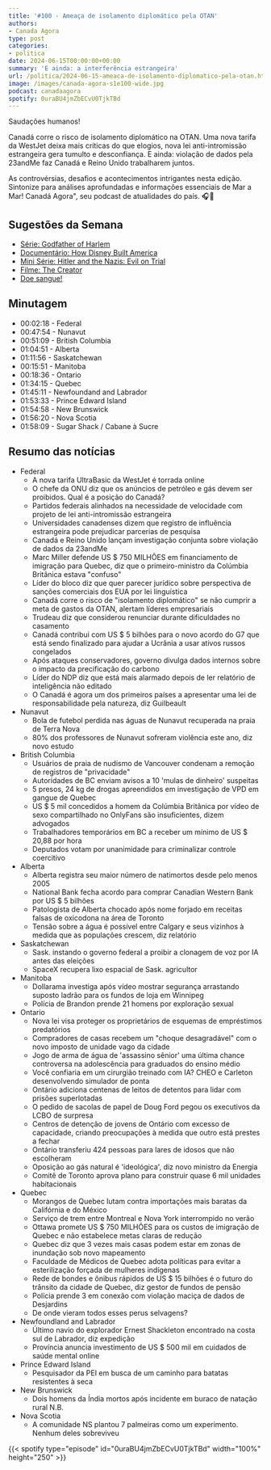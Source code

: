 ```yaml
---
title: '#100 - Ameaça de isolamento diplomático pela OTAN'
authors:
- Canada Agora
type: post
categories:
- politica
date: 2024-06-15T00:00:00+00:00
summary: 'E ainda: a interferência estrangeira'
url: /politica/2024-06-15-ameaca-de-isolamento-diplomatico-pela-otan.html
image: /images/canada-agora-s1e100-wide.jpg
podcast: canadaagora
spotify: 0uraBU4jmZbECvU0TjkTBd
---
```


Saudações humanos!

Canadá corre o risco de isolamento diplomático na OTAN. Uma nova tarifa da WestJet deixa mais
críticas do que elogios, nova lei anti-intromissão estrangeira gera tumulto e desconfiança.
E ainda: violação de dados pela 23andMe faz Canadá e Reino Unido trabalharem juntos.

As controvérsias, desafios e acontecimentos intrigantes nesta edição. Sintonize para análises
aprofundadas e informações essenciais de Mar a Mar! Canadá Agora", seu podcast de atualidades
do país. 🎧📰

## Sugestões da Semana
- [Série: Godfather of Harlem](https://www.imdb.com/title/tt8080122/)
- [Documentário: How Disney Built America](https://www.imdb.com/title/tt32230356/)
- [Mini Série: Hitler and the Nazis: Evil on Trial](https://www.imdb.com/title/tt32331294/)
- [Filme: The Creator](https://www.imdb.com/title/tt11858890/)
- [Doe sangue!](https://blood.ca)

## Minutagem
- 00:02:18 - Federal
- 00:47:54 - Nunavut
- 00:51:09 - British Columbia
- 01:04:51 - Alberta
- 01:11:56 - Saskatchewan
- 00:15:51 - Manitoba
- 00:18:36 - Ontario
- 01:34:15 - Quebec
- 01:45:11 - Newfoundand and Labrador
- 01:53:33 - Prince Edward Island
- 01:54:58 - New Brunswick
- 01:56:20 - Nova Scotia
- 01:58:09 - Sugar Shack / Cabane à Sucre

## Resumo das notícias
- Federal
  - A nova tarifa UltraBasic da WestJet é torrada online
  - O chefe da ONU diz que os anúncios de petróleo e gás devem ser proibidos. Qual é a posição do Canadá?
  - Partidos federais alinhados na necessidade de velocidade com projeto de lei anti-intromissão estrangeira
  - Universidades canadenses dizem que registro de influência estrangeira pode prejudicar parcerias de pesquisa
  - Canadá e Reino Unido lançam investigação conjunta sobre violação de dados da 23andMe
  - Marc Miller defende US $ 750 MILHÕES em financiamento de imigração para Quebec, diz que o primeiro-ministro da Colúmbia Britânica estava "confuso"
  - Líder do bloco diz que quer parecer jurídico sobre perspectiva de sanções comerciais dos EUA por lei linguística
  - Canadá corre o risco de "isolamento diplomático" se não cumprir a meta de gastos da OTAN, alertam líderes empresariais
  - Trudeau diz que considerou renunciar durante dificuldades no casamento
  - Canadá contribui com US $ 5 bilhões para o novo acordo do G7 que está sendo finalizado para ajudar a Ucrânia a usar ativos russos congelados
  - Após ataques conservadores, governo divulga dados internos sobre o impacto da precificação do carbono
  - Líder do NDP diz que está mais alarmado depois de ler relatório de inteligência não editado
  - O Canadá é agora um dos primeiros países a apresentar uma lei de responsabilidade pela natureza, diz Guilbeault
- Nunavut
  - Bola de futebol perdida nas águas de Nunavut recuperada na praia de Terra Nova
  - 80% dos professores de Nunavut sofreram violência este ano, diz novo estudo
- British Columbia
  - Usuários de praia de nudismo de Vancouver condenam a remoção de registros de "privacidade"
  - Autoridades de BC enviam avisos a 10 'mulas de dinheiro' suspeitas
  - 5 presos, 24 kg de drogas apreendidos em investigação de VPD em gangue de Quebec
  - US $ 5 mil concedidos a homem da Colúmbia Britânica por vídeo de sexo compartilhado no OnlyFans são insuficientes, dizem advogados
  - Trabalhadores temporários em BC a receber um mínimo de US $ 20,88 por hora
  - Deputados votam por unanimidade para criminalizar controle coercitivo
- Alberta
  - Alberta registra seu maior número de natimortos desde pelo menos 2005
  - National Bank fecha acordo para comprar Canadian Western Bank por US $ 5 bilhões
  - Patologista de Alberta chocado após nome forjado em receitas falsas de oxicodona na área de Toronto
  - Tensão sobre a água é possível entre Calgary e seus vizinhos à medida que as populações crescem, diz relatório
- Saskatchewan
  - Sask. instando o governo federal a proibir a clonagem de voz por IA antes das eleições
  - SpaceX recupera lixo espacial de Sask. agricultor
- Manitoba
  - Dollarama investiga após vídeo mostrar segurança arrastando suposto ladrão para os fundos de loja em Winnipeg
  - Polícia de Brandon prende 21 homens por exploração sexual
- Ontario
  - Nova lei visa proteger os proprietários de esquemas de empréstimos predatórios
  - Compradores de casas recebem um "choque desagradável" com o novo imposto de unidade vago da cidade
  - Jogo de arma de água de 'assassino sênior' uma última chance controversa na adolescência para graduados do ensino médio
  - Você confiaria em um cirurgião treinado com IA? CHEO e Carleton desenvolvendo simulador de ponta
  - Ontário adiciona centenas de leitos de detentos para lidar com prisões superlotadas
  - O pedido de sacolas de papel de Doug Ford pegou os executivos da LCBO de surpresa
  - Centros de detenção de jovens de Ontário com excesso de capacidade, criando preocupações à medida que outro está prestes a fechar
  - Ontário transferiu 424 pessoas para lares de idosos que não escolheram
  - Oposição ao gás natural é 'ideológica', diz novo ministro da Energia
  - Comitê de Toronto aprova plano para construir quase 6 mil unidades habitacionais
- Quebec
  - Morangos de Quebec lutam contra importações mais baratas da Califórnia e do México
  - Serviço de trem entre Montreal e Nova York interrompido no verão
  - Ottawa promete US $ 750 MILHÕES para os custos de imigração de Quebec e não estabelece metas claras de redução
  - Quebec diz que 3 vezes mais casas podem estar em zonas de inundação sob novo mapeamento
  - Faculdade de Médicos de Quebec adota políticas para evitar a esterilização forçada de mulheres indígenas
  - Rede de bondes e ônibus rápidos de US $ 15 bilhões é o futuro do trânsito da cidade de Quebec, diz gestor de fundos de pensão
  - Polícia prende 3 em conexão com violação maciça de dados de Desjardins
  - De onde vieram todos esses perus selvagens?
- Newfoundland and Labrador
  - Último navio do explorador Ernest Shackleton encontrado na costa sul de Labrador, diz expedição
  - Província anuncia investimento de US $ 500 mil em cuidados de saúde mental online
- Prince Edward Island
  - Pesquisador da PEI em busca de um caminho para batatas resistentes à seca
- New Brunswick
  - Dois homens da Índia mortos após incidente em buraco de natação rural N.B.
- Nova Scotia
  - A comunidade NS plantou 7 palmeiras como um experimento. Nenhum deles sobreviveu

{{< spotify type="episode" id="0uraBU4jmZbECvU0TjkTBd" width="100%" height="250" >}}

